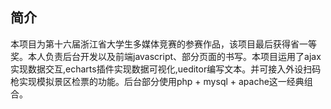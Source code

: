 ﻿## 简介

本项目为第十六届浙江省大学生多媒体竞赛的参赛作品，该项目最后获得省一等奖。本人负责后台开发以及前端javascript、部分页面的书写。本项目运用了ajax实现数据交互,echarts插件实现数据可视化,ueditor编写文本。并可接入外设扫码枪实现模拟景区检票的功能。后台部分使用php + mysql + apache这一经典组合。